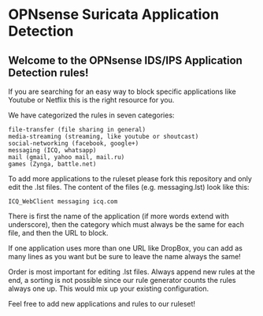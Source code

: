 # OPNsense Suricata Application Detection

## Welcome to the OPNsense IDS/IPS Application Detection rules!

If you are searching for an easy way to block specific applications like Youtube or Netflix this is the right resource for you.

We have categorized the rules in seven categories:

```
file-transfer (file sharing in general)
media-streaming (streaming, like youtube or shoutcast)
social-networking (facebook, google+)
messaging (ICQ, whatsapp)
mail (gmail, yahoo mail, mail.ru)
games (Zynga, battle.net)
```

To add more applications to the ruleset please fork this repository and only edit the .lst files.
The content of the files (e.g. messaging.lst) look like this:

```
ICQ_WebClient messaging icq.com
```

There is first the name of the application (if more words extend with underscore),
then the category which must always be the same for each file, and then the URL to block.

If one application uses more than one URL like DropBox, you can add as many lines as you
want but be sure to leave the name always the same!

Order is most important for editing .lst files. Always append new rules at the end,
a sorting is not possible since our rule generator counts the rules always one up. 
This would mix up your existing configuration. 

Feel free to add new applications and rules to our ruleset!


